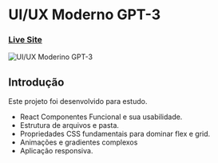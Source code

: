 # UI/UX Moderno GPT-3
### [Live Site](./)

![UI/UX Moderino GPT-3](https://i.ibb.co/TR5LW9z/image.png)

## Introdução
Este projeto foi desenvolvido para estudo. 

- React Componentes Funcional e sua usabilidade.
- Estrutura de arquivos e pasta.
- Propriedades CSS fundamentais para dominar flex e grid.
- Animações e gradientes complexos
- Aplicação responsiva.